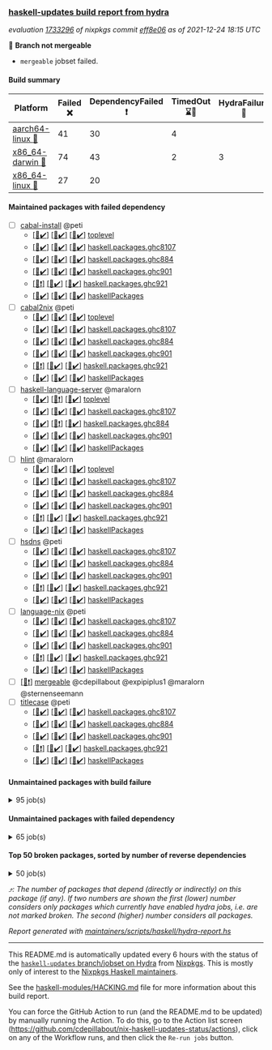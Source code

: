 ### [haskell-updates build report from hydra](https://hydra.nixos.org/jobset/nixpkgs/haskell-updates)
*evaluation [1733296](https://hydra.nixos.org/eval/1733296) of nixpkgs commit [eff8e06](https://github.com/NixOS/nixpkgs/commits/eff8e06da5f2c3b5b65588b131f3979b27053d4b) as of 2021-12-24 18:15 UTC*

:red_circle: **Branch not mergeable**
  * `mergeable` jobset failed.

#### Build summary

 | Platform | Failed :x: | DependencyFailed :heavy_exclamation_mark: | TimedOut :hourglass::no_entry_sign: | HydraFailure :construction: | Success :heavy_check_mark: | 
 | --- | --- | --- | --- | --- | --- | 
 | [aarch64-linux :iphone:](https://hydra.nixos.org/eval/1733296?filter=.aarch64-linux) | 41 | 30 | 4 |  | 7105 | 
 | [x86_64-darwin :apple:](https://hydra.nixos.org/eval/1733296?filter=.x86_64-darwin) | 74 | 43 | 2 | 3 | 6996 | 
 | [x86_64-linux :penguin:](https://hydra.nixos.org/eval/1733296?filter=.x86_64-linux) | 27 | 20 |  |  | 7166 | 
#### Maintained packages with failed dependency
- [ ] [cabal-install](https://hydra.nixos.org/eval/1733296?filter=cabal-install) @peti
  - [[:iphone::heavy_check_mark:]](https://hydra.nixos.org/build/161842705) [[:apple::heavy_check_mark:]](https://hydra.nixos.org/build/161829849) [[:penguin::heavy_check_mark:]](https://hydra.nixos.org/build/161842586) [toplevel](https://hydra.nixos.org/eval/1733296?filter=cabal-install)
  - [[:iphone::heavy_check_mark:]](https://hydra.nixos.org/build/161830776) [[:apple::heavy_check_mark:]](https://hydra.nixos.org/build/161829620) [[:penguin::heavy_check_mark:]](https://hydra.nixos.org/build/161833395) [haskell.packages.ghc8107](https://hydra.nixos.org/eval/1733296?filter=haskell.packages.ghc8107.cabal-install)
  - [[:iphone::heavy_check_mark:]](https://hydra.nixos.org/build/161835203) [[:apple::heavy_check_mark:]](https://hydra.nixos.org/build/161840881) [[:penguin::heavy_check_mark:]](https://hydra.nixos.org/build/161843010) [haskell.packages.ghc884](https://hydra.nixos.org/eval/1733296?filter=haskell.packages.ghc884.cabal-install)
  - [[:iphone::heavy_check_mark:]](https://hydra.nixos.org/build/161834916) [[:apple::heavy_check_mark:]](https://hydra.nixos.org/build/161843542) [[:penguin::heavy_check_mark:]](https://hydra.nixos.org/build/161828750) [haskell.packages.ghc901](https://hydra.nixos.org/eval/1733296?filter=haskell.packages.ghc901.cabal-install)
  - [[:iphone::heavy_exclamation_mark:]](https://hydra.nixos.org/build/161841251) [[:apple::heavy_check_mark:]](https://hydra.nixos.org/build/161832034) [[:penguin::heavy_check_mark:]](https://hydra.nixos.org/build/161836387) [haskell.packages.ghc921](https://hydra.nixos.org/eval/1733296?filter=haskell.packages.ghc921.cabal-install)
  - [[:iphone::heavy_check_mark:]](https://hydra.nixos.org/build/161828902) [[:apple::heavy_check_mark:]](https://hydra.nixos.org/build/161833388) [[:penguin::heavy_check_mark:]](https://hydra.nixos.org/build/161843015) [haskellPackages](https://hydra.nixos.org/eval/1733296?filter=haskellPackages.cabal-install)
- [ ] [cabal2nix](https://hydra.nixos.org/eval/1733296?filter=cabal2nix) @peti
  - [[:iphone::heavy_check_mark:]](https://hydra.nixos.org/build/161973765) [[:apple::heavy_check_mark:]](https://hydra.nixos.org/build/161973759) [[:penguin::heavy_check_mark:]](https://hydra.nixos.org/build/161973763) [toplevel](https://hydra.nixos.org/eval/1733296?filter=cabal2nix)
  - [[:iphone::heavy_check_mark:]](https://hydra.nixos.org/build/161834233) [[:apple::heavy_check_mark:]](https://hydra.nixos.org/build/161841277) [[:penguin::heavy_check_mark:]](https://hydra.nixos.org/build/161841513) [haskell.packages.ghc8107](https://hydra.nixos.org/eval/1733296?filter=haskell.packages.ghc8107.cabal2nix)
  - [[:iphone::heavy_check_mark:]](https://hydra.nixos.org/build/161831039) [[:apple::heavy_check_mark:]](https://hydra.nixos.org/build/161830104) [[:penguin::heavy_check_mark:]](https://hydra.nixos.org/build/161830502) [haskell.packages.ghc884](https://hydra.nixos.org/eval/1733296?filter=haskell.packages.ghc884.cabal2nix)
  - [[:iphone::heavy_check_mark:]](https://hydra.nixos.org/build/161834003) [[:apple::heavy_check_mark:]](https://hydra.nixos.org/build/161838494) [[:penguin::heavy_check_mark:]](https://hydra.nixos.org/build/161832561) [haskell.packages.ghc901](https://hydra.nixos.org/eval/1733296?filter=haskell.packages.ghc901.cabal2nix)
  - [[:iphone::heavy_exclamation_mark:]](https://hydra.nixos.org/build/161835139) [[:apple::heavy_check_mark:]](https://hydra.nixos.org/build/161836352) [[:penguin::heavy_check_mark:]](https://hydra.nixos.org/build/161834011) [haskell.packages.ghc921](https://hydra.nixos.org/eval/1733296?filter=haskell.packages.ghc921.cabal2nix)
  - [[:iphone::heavy_check_mark:]](https://hydra.nixos.org/build/161840957) [[:apple::heavy_check_mark:]](https://hydra.nixos.org/build/161842787) [[:penguin::heavy_check_mark:]](https://hydra.nixos.org/build/161837892) [haskellPackages](https://hydra.nixos.org/eval/1733296?filter=haskellPackages.cabal2nix)
- [ ] [haskell-language-server](https://hydra.nixos.org/eval/1733296?filter=haskell-language-server) @maralorn
  - [[:iphone::heavy_check_mark:]](https://hydra.nixos.org/build/161969950) [[:apple::heavy_exclamation_mark:]](https://hydra.nixos.org/build/161969940) [[:penguin::heavy_check_mark:]](https://hydra.nixos.org/build/161969953) [toplevel](https://hydra.nixos.org/eval/1733296?filter=haskell-language-server)
  - [[:iphone::heavy_check_mark:]](https://hydra.nixos.org/build/161967655) [[:apple::heavy_check_mark:]](https://hydra.nixos.org/build/161967561) [[:penguin::heavy_check_mark:]](https://hydra.nixos.org/build/161967645) [haskell.packages.ghc8107](https://hydra.nixos.org/eval/1733296?filter=haskell.packages.ghc8107.haskell-language-server)
  - [[:iphone::heavy_check_mark:]](https://hydra.nixos.org/build/161967627) [[:apple::heavy_exclamation_mark:]](https://hydra.nixos.org/build/161967656) [[:penguin::heavy_check_mark:]](https://hydra.nixos.org/build/161967585) [haskell.packages.ghc884](https://hydra.nixos.org/eval/1733296?filter=haskell.packages.ghc884.haskell-language-server)
  - [[:iphone::heavy_check_mark:]](https://hydra.nixos.org/build/161969952) [[:apple::heavy_check_mark:]](https://hydra.nixos.org/build/161969937) [[:penguin::heavy_check_mark:]](https://hydra.nixos.org/build/161969948) [haskell.packages.ghc901](https://hydra.nixos.org/eval/1733296?filter=haskell.packages.ghc901.haskell-language-server)
  - [[:iphone::heavy_check_mark:]](https://hydra.nixos.org/build/161967640) [[:apple::heavy_check_mark:]](https://hydra.nixos.org/build/161967550) [[:penguin::heavy_check_mark:]](https://hydra.nixos.org/build/161967587) [haskellPackages](https://hydra.nixos.org/eval/1733296?filter=haskellPackages.haskell-language-server)
- [ ] [hlint](https://hydra.nixos.org/eval/1733296?filter=hlint) @maralorn
  - [[:iphone::heavy_check_mark:]](https://hydra.nixos.org/build/161833031) [[:apple::heavy_check_mark:]](https://hydra.nixos.org/build/161831546) [[:penguin::heavy_check_mark:]](https://hydra.nixos.org/build/161843216) [toplevel](https://hydra.nixos.org/eval/1733296?filter=hlint)
  - [[:iphone::heavy_check_mark:]](https://hydra.nixos.org/build/161833133) [[:apple::heavy_check_mark:]](https://hydra.nixos.org/build/161831595) [[:penguin::heavy_check_mark:]](https://hydra.nixos.org/build/161828988) [haskell.packages.ghc8107](https://hydra.nixos.org/eval/1733296?filter=haskell.packages.ghc8107.hlint)
  - [[:iphone::heavy_check_mark:]](https://hydra.nixos.org/build/161830047) [[:apple::heavy_check_mark:]](https://hydra.nixos.org/build/161840323) [[:penguin::heavy_check_mark:]](https://hydra.nixos.org/build/161830464) [haskell.packages.ghc884](https://hydra.nixos.org/eval/1733296?filter=haskell.packages.ghc884.hlint)
  - [[:iphone::heavy_check_mark:]](https://hydra.nixos.org/build/161922950) [[:apple::heavy_check_mark:]](https://hydra.nixos.org/build/161922951) [[:penguin::heavy_check_mark:]](https://hydra.nixos.org/build/161922949) [haskell.packages.ghc901](https://hydra.nixos.org/eval/1733296?filter=haskell.packages.ghc901.hlint)
  - [[:iphone::heavy_exclamation_mark:]](https://hydra.nixos.org/build/161922952) [[:apple::heavy_check_mark:]](https://hydra.nixos.org/build/161922948) [[:penguin::heavy_check_mark:]](https://hydra.nixos.org/build/161922953) [haskell.packages.ghc921](https://hydra.nixos.org/eval/1733296?filter=haskell.packages.ghc921.hlint)
  - [[:iphone::heavy_check_mark:]](https://hydra.nixos.org/build/161841782) [[:apple::heavy_check_mark:]](https://hydra.nixos.org/build/161841876) [[:penguin::heavy_check_mark:]](https://hydra.nixos.org/build/161841684) [haskellPackages](https://hydra.nixos.org/eval/1733296?filter=haskellPackages.hlint)
- [ ] [hsdns](https://hydra.nixos.org/eval/1733296?filter=hsdns) @peti
  - [[:iphone::heavy_check_mark:]](https://hydra.nixos.org/build/160445928) [[:apple::heavy_check_mark:]](https://hydra.nixos.org/build/160447151) [[:penguin::heavy_check_mark:]](https://hydra.nixos.org/build/160452154) [haskell.packages.ghc8107](https://hydra.nixos.org/eval/1733296?filter=haskell.packages.ghc8107.hsdns)
  - [[:iphone::heavy_check_mark:]](https://hydra.nixos.org/build/160444002) [[:apple::heavy_check_mark:]](https://hydra.nixos.org/build/160445446) [[:penguin::heavy_check_mark:]](https://hydra.nixos.org/build/160448296) [haskell.packages.ghc884](https://hydra.nixos.org/eval/1733296?filter=haskell.packages.ghc884.hsdns)
  - [[:iphone::heavy_check_mark:]](https://hydra.nixos.org/build/160457080) [[:apple::heavy_check_mark:]](https://hydra.nixos.org/build/160453520) [[:penguin::heavy_check_mark:]](https://hydra.nixos.org/build/160440975) [haskell.packages.ghc901](https://hydra.nixos.org/eval/1733296?filter=haskell.packages.ghc901.hsdns)
  - [[:iphone::heavy_exclamation_mark:]](https://hydra.nixos.org/build/161840692) [[:apple::heavy_check_mark:]](https://hydra.nixos.org/build/161841221) [[:penguin::heavy_check_mark:]](https://hydra.nixos.org/build/161837936) [haskell.packages.ghc921](https://hydra.nixos.org/eval/1733296?filter=haskell.packages.ghc921.hsdns)
  - [[:iphone::heavy_check_mark:]](https://hydra.nixos.org/build/160453268) [[:apple::heavy_check_mark:]](https://hydra.nixos.org/build/160452760) [[:penguin::heavy_check_mark:]](https://hydra.nixos.org/build/160436298) [haskellPackages](https://hydra.nixos.org/eval/1733296?filter=haskellPackages.hsdns)
- [ ] [language-nix](https://hydra.nixos.org/eval/1733296?filter=language-nix) @peti
  - [[:iphone::heavy_check_mark:]](https://hydra.nixos.org/build/161829426) [[:apple::heavy_check_mark:]](https://hydra.nixos.org/build/161840333) [[:penguin::heavy_check_mark:]](https://hydra.nixos.org/build/161838000) [haskell.packages.ghc8107](https://hydra.nixos.org/eval/1733296?filter=haskell.packages.ghc8107.language-nix)
  - [[:iphone::heavy_check_mark:]](https://hydra.nixos.org/build/161831948) [[:apple::heavy_check_mark:]](https://hydra.nixos.org/build/161837396) [[:penguin::heavy_check_mark:]](https://hydra.nixos.org/build/161829364) [haskell.packages.ghc884](https://hydra.nixos.org/eval/1733296?filter=haskell.packages.ghc884.language-nix)
  - [[:iphone::heavy_check_mark:]](https://hydra.nixos.org/build/161837401) [[:apple::heavy_check_mark:]](https://hydra.nixos.org/build/161843214) [[:penguin::heavy_check_mark:]](https://hydra.nixos.org/build/161832762) [haskell.packages.ghc901](https://hydra.nixos.org/eval/1733296?filter=haskell.packages.ghc901.language-nix)
  - [[:iphone::heavy_exclamation_mark:]](https://hydra.nixos.org/build/161833875) [[:apple::heavy_check_mark:]](https://hydra.nixos.org/build/161840413) [[:penguin::heavy_check_mark:]](https://hydra.nixos.org/build/161829951) [haskell.packages.ghc921](https://hydra.nixos.org/eval/1733296?filter=haskell.packages.ghc921.language-nix)
  - [[:iphone::heavy_check_mark:]](https://hydra.nixos.org/build/161830253) [[:apple::heavy_check_mark:]](https://hydra.nixos.org/build/161836189) [[:penguin::heavy_check_mark:]](https://hydra.nixos.org/build/161839983) [haskellPackages](https://hydra.nixos.org/eval/1733296?filter=haskellPackages.language-nix)
- [ ] [[:penguin::heavy_exclamation_mark:]](https://hydra.nixos.org/build/161973749) [mergeable](https://hydra.nixos.org/eval/1733296?filter=mergeable) @cdepillabout @expipiplus1 @maralorn @sternenseemann
- [ ] [titlecase](https://hydra.nixos.org/eval/1733296?filter=titlecase) @peti
  - [[:iphone::heavy_check_mark:]](https://hydra.nixos.org/build/161835410) [[:apple::heavy_check_mark:]](https://hydra.nixos.org/build/161835293) [[:penguin::heavy_check_mark:]](https://hydra.nixos.org/build/161830165) [haskell.packages.ghc8107](https://hydra.nixos.org/eval/1733296?filter=haskell.packages.ghc8107.titlecase)
  - [[:iphone::heavy_check_mark:]](https://hydra.nixos.org/build/161841303) [[:apple::heavy_check_mark:]](https://hydra.nixos.org/build/161843219) [[:penguin::heavy_check_mark:]](https://hydra.nixos.org/build/161828706) [haskell.packages.ghc884](https://hydra.nixos.org/eval/1733296?filter=haskell.packages.ghc884.titlecase)
  - [[:iphone::heavy_check_mark:]](https://hydra.nixos.org/build/161835719) [[:apple::heavy_check_mark:]](https://hydra.nixos.org/build/161843037) [[:penguin::heavy_check_mark:]](https://hydra.nixos.org/build/161836554) [haskell.packages.ghc901](https://hydra.nixos.org/eval/1733296?filter=haskell.packages.ghc901.titlecase)
  - [[:iphone::heavy_exclamation_mark:]](https://hydra.nixos.org/build/161840054) [[:apple::heavy_check_mark:]](https://hydra.nixos.org/build/161839280) [[:penguin::heavy_check_mark:]](https://hydra.nixos.org/build/161837087) [haskell.packages.ghc921](https://hydra.nixos.org/eval/1733296?filter=haskell.packages.ghc921.titlecase)
  - [[:iphone::heavy_check_mark:]](https://hydra.nixos.org/build/161836899) [[:apple::heavy_check_mark:]](https://hydra.nixos.org/build/161840133) [[:penguin::heavy_check_mark:]](https://hydra.nixos.org/build/161838398) [haskellPackages](https://hydra.nixos.org/eval/1733296?filter=haskellPackages.titlecase)
#### Unmaintained packages with build failure
<details><summary>95 job(s) </summary>

- [ ] [[:iphone::heavy_check_mark:]](https://hydra.nixos.org/build/161838607) [[:apple::x:]](https://hydra.nixos.org/build/161839006) [[:penguin::x:]](https://hydra.nixos.org/build/161828813) [haskellPackages.sdp](https://hydra.nixos.org/eval/1733296?filter=haskellPackages.sdp)  :arrow_heading_up: 9 | 9
- [ ] [[:iphone::heavy_check_mark:]](https://hydra.nixos.org/build/161842535) [[:apple::x:]](https://hydra.nixos.org/build/161830722) [[:penguin::heavy_check_mark:]](https://hydra.nixos.org/build/161842878) [haskellPackages.junit-xml](https://hydra.nixos.org/eval/1733296?filter=haskellPackages.junit-xml)  :arrow_heading_up: 7 | 9
- [ ] [[:iphone::heavy_check_mark:]](https://hydra.nixos.org/build/161831043) [[:apple::x:]](https://hydra.nixos.org/build/161840078) [[:penguin::heavy_check_mark:]](https://hydra.nixos.org/build/161839192) [haskellPackages.thyme](https://hydra.nixos.org/eval/1733296?filter=haskellPackages.thyme)  :arrow_heading_up: 6 | 15
- [ ] [[:iphone::x:]](https://hydra.nixos.org/build/161837011) [[:apple::x:]](https://hydra.nixos.org/build/161832685) [[:penguin::x:]](https://hydra.nixos.org/build/161829836) [haskellPackages.xmlbf](https://hydra.nixos.org/eval/1733296?filter=haskellPackages.xmlbf)  :arrow_heading_up: 5 | 5
- [ ] [[:iphone::x:]](https://hydra.nixos.org/build/161842075) [[:apple::x:]](https://hydra.nixos.org/build/161843606) [[:penguin::x:]](https://hydra.nixos.org/build/161838748) [haskellPackages.morpheus-graphql-core](https://hydra.nixos.org/eval/1733296?filter=haskellPackages.morpheus-graphql-core)  :arrow_heading_up: 4 | 9
- [ ] [[:iphone::heavy_check_mark:]](https://hydra.nixos.org/build/161841682) [[:apple::x:]](https://hydra.nixos.org/build/161828680) [[:penguin::heavy_check_mark:]](https://hydra.nixos.org/build/161841152) [haskellPackages.exinst](https://hydra.nixos.org/eval/1733296?filter=haskellPackages.exinst)  :arrow_heading_up: 4 | 6
- [ ] [[:iphone::x:]](https://hydra.nixos.org/build/161841554) [[:apple::heavy_check_mark:]](https://hydra.nixos.org/build/161835694) [[:penguin::heavy_check_mark:]](https://hydra.nixos.org/build/161833880) [haskellPackages.ptr-poker](https://hydra.nixos.org/eval/1733296?filter=haskellPackages.ptr-poker)  :arrow_heading_up: 3 | 4
- [ ] [[:iphone::x:]](https://hydra.nixos.org/build/160448126) [[:apple::heavy_check_mark:]](https://hydra.nixos.org/build/160451711) [[:penguin::heavy_check_mark:]](https://hydra.nixos.org/build/160444202) [haskellPackages.long-double](https://hydra.nixos.org/eval/1733296?filter=haskellPackages.long-double)  :arrow_heading_up: 2 | 2
- [ ] [[:iphone::x:]](https://hydra.nixos.org/build/161837278) [[:apple::heavy_check_mark:]](https://hydra.nixos.org/build/161842923) [[:penguin::heavy_check_mark:]](https://hydra.nixos.org/build/161840660) [haskellPackages.OrderedBits](https://hydra.nixos.org/eval/1733296?filter=haskellPackages.OrderedBits)  :arrow_heading_up: 1 | 36
- [ ] [[:iphone::x:]](https://hydra.nixos.org/build/161839020) [[:apple::heavy_check_mark:]](https://hydra.nixos.org/build/161830657) [[:penguin::heavy_check_mark:]](https://hydra.nixos.org/build/161839091) [haskellPackages.quic](https://hydra.nixos.org/eval/1733296?filter=haskellPackages.quic)  :arrow_heading_up: 1 | 2
- [ ] [[:iphone::x:]](https://hydra.nixos.org/build/160442462) [[:apple::x:]](https://hydra.nixos.org/build/160443828) [[:penguin::heavy_check_mark:]](https://hydra.nixos.org/build/160443528) [haskellPackages.easytensor](https://hydra.nixos.org/eval/1733296?filter=haskellPackages.easytensor)  :arrow_heading_up: 1 | 1
- [ ] [[:iphone::heavy_check_mark:]](https://hydra.nixos.org/build/161829736) [[:apple::x:]](https://hydra.nixos.org/build/161833660) [[:penguin::heavy_check_mark:]](https://hydra.nixos.org/build/161838020) [haskellPackages.gi-gdkx11](https://hydra.nixos.org/eval/1733296?filter=haskellPackages.gi-gdkx11)  :arrow_heading_up: 1 | 1
- [ ] [[:iphone::heavy_check_mark:]](https://hydra.nixos.org/build/160448163) [[:apple::x:]](https://hydra.nixos.org/build/160437057) [[:penguin::heavy_check_mark:]](https://hydra.nixos.org/build/160452899) [haskellPackages.keep-alive](https://hydra.nixos.org/eval/1733296?filter=haskellPackages.keep-alive)  :arrow_heading_up: 1 | 1
- [ ] [[:iphone::heavy_check_mark:]](https://hydra.nixos.org/build/161829201) [[:apple::x:]](https://hydra.nixos.org/build/161832316) [[:penguin::heavy_check_mark:]](https://hydra.nixos.org/build/161837950) [haskellPackages.loc](https://hydra.nixos.org/eval/1733296?filter=haskellPackages.loc)  :arrow_heading_up: 1 | 1
- [ ] [[:iphone::x:]](https://hydra.nixos.org/build/161840087) [[:apple::x:]](https://hydra.nixos.org/build/161839894) [[:penguin::x:]](https://hydra.nixos.org/build/161839046) [haskellPackages.memory-cd](https://hydra.nixos.org/eval/1733296?filter=haskellPackages.memory-cd)  :arrow_heading_up: 1 | 1
- [ ] [[:iphone::x:]](https://hydra.nixos.org/build/161838023) [[:apple::heavy_check_mark:]](https://hydra.nixos.org/build/161839197) [[:penguin::heavy_check_mark:]](https://hydra.nixos.org/build/161835611) [haskellPackages.nlopt-haskell](https://hydra.nixos.org/eval/1733296?filter=haskellPackages.nlopt-haskell)  :arrow_heading_up: 1 | 1
- [ ] [[:iphone::heavy_check_mark:]](https://hydra.nixos.org/build/161828612) [[:apple::x:]](https://hydra.nixos.org/build/161836179) [[:penguin::heavy_check_mark:]](https://hydra.nixos.org/build/161835208) [haskellPackages.opencv](https://hydra.nixos.org/eval/1733296?filter=haskellPackages.opencv)  :arrow_heading_up: 1 | 1
- [ ] [[:iphone::heavy_check_mark:]](https://hydra.nixos.org/build/161841464) [[:apple::x:]](https://hydra.nixos.org/build/161829608) [[:penguin::heavy_check_mark:]](https://hydra.nixos.org/build/161837998) [haskellPackages.sequence-formats](https://hydra.nixos.org/eval/1733296?filter=haskellPackages.sequence-formats)  :arrow_heading_up: 1 | 1
- [ ] [[:iphone::x:]](https://hydra.nixos.org/build/161843467) [[:apple::heavy_check_mark:]](https://hydra.nixos.org/build/161842070) [[:penguin::heavy_check_mark:]](https://hydra.nixos.org/build/161834269) [haskellPackages.stm-queue](https://hydra.nixos.org/eval/1733296?filter=haskellPackages.stm-queue)  :arrow_heading_up: 1 | 1
- [ ] [[:iphone::x:]](https://hydra.nixos.org/build/160448013) [[:apple::heavy_check_mark:]](https://hydra.nixos.org/build/160438602) [[:penguin::heavy_check_mark:]](https://hydra.nixos.org/build/160449591) [haskellPackages.unicode-properties](https://hydra.nixos.org/eval/1733296?filter=haskellPackages.unicode-properties)  :arrow_heading_up: 1 | 1
- [ ] [[:iphone::x:]](https://hydra.nixos.org/build/161830600) [[:apple::heavy_check_mark:]](https://hydra.nixos.org/build/161838844) [[:penguin::heavy_check_mark:]](https://hydra.nixos.org/build/161840468) [haskellPackages.accelerate-llvm](https://hydra.nixos.org/eval/1733296?filter=haskellPackages.accelerate-llvm)  :arrow_heading_up: 0 | 8
- [ ] [[:iphone::x:]](https://hydra.nixos.org/build/160437233) [[:apple::heavy_check_mark:]](https://hydra.nixos.org/build/160455941) [[:penguin::heavy_check_mark:]](https://hydra.nixos.org/build/160449533) [haskellPackages.freetype2](https://hydra.nixos.org/eval/1733296?filter=haskellPackages.freetype2)  :arrow_heading_up: 0 | 7
- [ ] [[:iphone::heavy_check_mark:]](https://hydra.nixos.org/build/161840621) [[:apple::x:]](https://hydra.nixos.org/build/161838168) [[:penguin::heavy_check_mark:]](https://hydra.nixos.org/build/161833336) [haskellPackages.pipes-zlib](https://hydra.nixos.org/eval/1733296?filter=haskellPackages.pipes-zlib)  :arrow_heading_up: 0 | 6
- [ ] [[:iphone::heavy_check_mark:]](https://hydra.nixos.org/build/160450166) [[:apple::x:]](https://hydra.nixos.org/build/160442283) [[:penguin::heavy_check_mark:]](https://hydra.nixos.org/build/160453763) [haskellPackages.hmidi](https://hydra.nixos.org/eval/1733296?filter=haskellPackages.hmidi)  :arrow_heading_up: 0 | 4
- [ ] [[:iphone::heavy_check_mark:]](https://hydra.nixos.org/build/161834715) [[:apple::x:]](https://hydra.nixos.org/build/161835980) [[:penguin::heavy_check_mark:]](https://hydra.nixos.org/build/161840398) [haskellPackages.zip](https://hydra.nixos.org/eval/1733296?filter=haskellPackages.zip)  :arrow_heading_up: 0 | 4
- [ ] [[:iphone::heavy_check_mark:]](https://hydra.nixos.org/build/161833808) [[:apple::heavy_check_mark:]](https://hydra.nixos.org/build/161832332) [[:penguin::x:]](https://hydra.nixos.org/build/161837670) [haskellPackages.cryptostore](https://hydra.nixos.org/eval/1733296?filter=haskellPackages.cryptostore)  :arrow_heading_up: 0 | 3
- [ ] [[:iphone::heavy_check_mark:]](https://hydra.nixos.org/build/161841083) [[:apple::x:]](https://hydra.nixos.org/build/161833547) [[:penguin::heavy_check_mark:]](https://hydra.nixos.org/build/161843604) [haskellPackages.posix-socket](https://hydra.nixos.org/eval/1733296?filter=haskellPackages.posix-socket)  :arrow_heading_up: 0 | 2
- [ ] [[:iphone::heavy_check_mark:]](https://hydra.nixos.org/build/160972686) [[:apple::x:]](https://hydra.nixos.org/build/160971892) [[:penguin::heavy_check_mark:]](https://hydra.nixos.org/build/160971911) [haskellPackages.hamid](https://hydra.nixos.org/eval/1733296?filter=haskellPackages.hamid)  :arrow_heading_up: 0 | 1
- [ ] [[:iphone::heavy_check_mark:]](https://hydra.nixos.org/build/161842964) [[:apple::x:]](https://hydra.nixos.org/build/161843708) [[:penguin::heavy_check_mark:]](https://hydra.nixos.org/build/161837268) [haskellPackages.hmatrix-morpheus](https://hydra.nixos.org/eval/1733296?filter=haskellPackages.hmatrix-morpheus)  :arrow_heading_up: 0 | 1
- [ ] [[:iphone::heavy_check_mark:]](https://hydra.nixos.org/build/160442877) [[:apple::x:]](https://hydra.nixos.org/build/160452654) [[:penguin::heavy_check_mark:]](https://hydra.nixos.org/build/160445961) [haskellPackages.huckleberry](https://hydra.nixos.org/eval/1733296?filter=haskellPackages.huckleberry)  :arrow_heading_up: 0 | 1
- [ ] [[:iphone::x:]](https://hydra.nixos.org/build/160456686) [[:apple::heavy_check_mark:]](https://hydra.nixos.org/build/160440055) [[:penguin::heavy_check_mark:]](https://hydra.nixos.org/build/160447009) [haskellPackages.picosat](https://hydra.nixos.org/eval/1733296?filter=haskellPackages.picosat)  :arrow_heading_up: 0 | 1
- [ ] [[:iphone::heavy_check_mark:]](https://hydra.nixos.org/build/160435978) [[:apple::x:]](https://hydra.nixos.org/build/160456659) [[:penguin::heavy_check_mark:]](https://hydra.nixos.org/build/160455939) [haskellPackages.select](https://hydra.nixos.org/eval/1733296?filter=haskellPackages.select)  :arrow_heading_up: 0 | 1
- [ ] [[:iphone::heavy_check_mark:]](https://hydra.nixos.org/build/161832613) [[:apple::x:]](https://hydra.nixos.org/build/161828895) [[:penguin::heavy_check_mark:]](https://hydra.nixos.org/build/161830645) [haskellPackages.sysinfo](https://hydra.nixos.org/eval/1733296?filter=haskellPackages.sysinfo)  :arrow_heading_up: 0 | 1
- [ ] [[:iphone::heavy_check_mark:]](https://hydra.nixos.org/build/161842919) [[:apple::x:]](https://hydra.nixos.org/build/161835427) [[:penguin::heavy_check_mark:]](https://hydra.nixos.org/build/161830172) [haskellPackages.FractalArt](https://hydra.nixos.org/eval/1733296?filter=haskellPackages.FractalArt) 
- [ ] [[:iphone::x:]](https://hydra.nixos.org/build/160456993) [[:apple::heavy_check_mark:]](https://hydra.nixos.org/build/160445303) [[:penguin::heavy_check_mark:]](https://hydra.nixos.org/build/160444768) [haskellPackages.HsASA](https://hydra.nixos.org/eval/1733296?filter=haskellPackages.HsASA) 
- [ ] [[:iphone::x:]](https://hydra.nixos.org/build/161841271) [[:apple::x:]](https://hydra.nixos.org/build/161829014) [[:penguin::x:]](https://hydra.nixos.org/build/161835571) [haskellPackages.aeson-deriving](https://hydra.nixos.org/eval/1733296?filter=haskellPackages.aeson-deriving) 
- [ ] [[:iphone::x:]](https://hydra.nixos.org/build/161842955) [[:apple::x:]](https://hydra.nixos.org/build/161842403) [[:penguin::x:]](https://hydra.nixos.org/build/161834405) [haskellPackages.aeson-quick](https://hydra.nixos.org/eval/1733296?filter=haskellPackages.aeson-quick) 
- [ ] [[:iphone::heavy_check_mark:]](https://hydra.nixos.org/build/161832622) [[:apple::x:]](https://hydra.nixos.org/build/161840236) [[:penguin::heavy_check_mark:]](https://hydra.nixos.org/build/161830126) [haskellPackages.chiphunk](https://hydra.nixos.org/eval/1733296?filter=haskellPackages.chiphunk) 
- [ ] [[:iphone::heavy_check_mark:]](https://hydra.nixos.org/build/160447613) [[:apple::x:]](https://hydra.nixos.org/build/160436808) [[:penguin::heavy_check_mark:]](https://hydra.nixos.org/build/160452859) [haskellPackages.discount](https://hydra.nixos.org/eval/1733296?filter=haskellPackages.discount) 
- [ ] [[:iphone::heavy_check_mark:]](https://hydra.nixos.org/build/161842761) [[:apple::x:]](https://hydra.nixos.org/build/161834427) [[:penguin::heavy_check_mark:]](https://hydra.nixos.org/build/161834776) [haskellPackages.diskhash](https://hydra.nixos.org/eval/1733296?filter=haskellPackages.diskhash) 
- [ ] [[:iphone::x:]](https://hydra.nixos.org/build/161832282) [[:apple::x:]](https://hydra.nixos.org/build/161830639) [[:penguin::x:]](https://hydra.nixos.org/build/161829766) [haskellPackages.dropbox](https://hydra.nixos.org/eval/1733296?filter=haskellPackages.dropbox) 
- [ ] [[:iphone::heavy_check_mark:]](https://hydra.nixos.org/build/161835835) [[:apple::x:]](https://hydra.nixos.org/build/161842945) [[:penguin::heavy_check_mark:]](https://hydra.nixos.org/build/161840870) [haskellPackages.epub-tools](https://hydra.nixos.org/eval/1733296?filter=haskellPackages.epub-tools) 
- [ ] [[:iphone::heavy_check_mark:]](https://hydra.nixos.org/build/160438289) [[:apple::x:]](https://hydra.nixos.org/build/160448937) [[:penguin::heavy_check_mark:]](https://hydra.nixos.org/build/160438105) [haskellPackages.float128](https://hydra.nixos.org/eval/1733296?filter=haskellPackages.float128) 
- [ ] [[:iphone::x:]](https://hydra.nixos.org/build/161829588) [[:apple::x:]](https://hydra.nixos.org/build/161829957) [[:penguin::x:]](https://hydra.nixos.org/build/161830159) [haskellPackages.futhark-manifest](https://hydra.nixos.org/eval/1733296?filter=haskellPackages.futhark-manifest) 
- [ ] [[:iphone::heavy_check_mark:]](https://hydra.nixos.org/build/161970000) [[:apple::x:]](https://hydra.nixos.org/build/161970056) [[:penguin::heavy_check_mark:]](https://hydra.nixos.org/build/161970108) [haskellPackages.gerrit](https://hydra.nixos.org/eval/1733296?filter=haskellPackages.gerrit) 
- [ ] [[:iphone::x:]](https://hydra.nixos.org/build/161842651) [[:apple::x:]](https://hydra.nixos.org/build/161833899) [[:penguin::x:]](https://hydra.nixos.org/build/161832831) [haskellPackages.gingersnap](https://hydra.nixos.org/eval/1733296?filter=haskellPackages.gingersnap) 
- [ ] [[:iphone::x:]](https://hydra.nixos.org/build/160440618) [[:penguin::heavy_check_mark:]](https://hydra.nixos.org/build/160445846) [haskellPackages.gnome-keyring](https://hydra.nixos.org/eval/1733296?filter=haskellPackages.gnome-keyring) 
- [ ] [[:iphone::heavy_check_mark:]](https://hydra.nixos.org/build/161839762) [[:apple::x:]](https://hydra.nixos.org/build/161833160) [[:penguin::heavy_check_mark:]](https://hydra.nixos.org/build/161838686) [haskellPackages.gtk-traymanager](https://hydra.nixos.org/eval/1733296?filter=haskellPackages.gtk-traymanager) 
- [ ] [[:iphone::x:]](https://hydra.nixos.org/build/161830764) [[:apple::x:]](https://hydra.nixos.org/build/161834643) [[:penguin::x:]](https://hydra.nixos.org/build/161828728) [haskellPackages.haskell-postgis](https://hydra.nixos.org/eval/1733296?filter=haskellPackages.haskell-postgis) 
- [ ] [[:iphone::heavy_check_mark:]](https://hydra.nixos.org/build/160439838) [[:apple::x:]](https://hydra.nixos.org/build/160441480) [[:penguin::heavy_check_mark:]](https://hydra.nixos.org/build/160444226) [haskellPackages.hid](https://hydra.nixos.org/eval/1733296?filter=haskellPackages.hid) 
- [ ] [[:iphone::heavy_check_mark:]](https://hydra.nixos.org/build/161834468) [[:apple::x:]](https://hydra.nixos.org/build/161838754) [[:penguin::heavy_check_mark:]](https://hydra.nixos.org/build/161840374) [haskellPackages.highlight](https://hydra.nixos.org/eval/1733296?filter=haskellPackages.highlight) 
- [ ] [[:iphone::heavy_check_mark:]](https://hydra.nixos.org/build/161836771) [[:apple::x:]](https://hydra.nixos.org/build/161843437) [[:penguin::heavy_check_mark:]](https://hydra.nixos.org/build/161843427) [haskellPackages.hinotify-conduit](https://hydra.nixos.org/eval/1733296?filter=haskellPackages.hinotify-conduit) 
- [ ] [[:iphone::heavy_check_mark:]](https://hydra.nixos.org/build/161967544) [[:apple::heavy_check_mark:]](https://hydra.nixos.org/build/161967630) [[:penguin::x:]](https://hydra.nixos.org/build/161967543) [haskellPackages.hls-rename-plugin](https://hydra.nixos.org/eval/1733296?filter=haskellPackages.hls-rename-plugin) 
- [ ] [[:iphone::heavy_check_mark:]](https://hydra.nixos.org/build/161829025) [[:apple::heavy_check_mark:]](https://hydra.nixos.org/build/161841302) [[:penguin::x:]](https://hydra.nixos.org/build/161831753) [haskellPackages.hmatrix-backprop](https://hydra.nixos.org/eval/1733296?filter=haskellPackages.hmatrix-backprop) 
- [ ] [[:iphone::x:]](https://hydra.nixos.org/build/161843629) [[:apple::x:]](https://hydra.nixos.org/build/161830468) [[:penguin::x:]](https://hydra.nixos.org/build/161842287) [haskellPackages.hpack-dhall](https://hydra.nixos.org/eval/1733296?filter=haskellPackages.hpack-dhall) 
- [ ] [[:iphone::x:]](https://hydra.nixos.org/build/161837249) [[:apple::heavy_check_mark:]](https://hydra.nixos.org/build/161833813) [[:penguin::heavy_check_mark:]](https://hydra.nixos.org/build/161842647) [haskellPackages.hq](https://hydra.nixos.org/eval/1733296?filter=haskellPackages.hq) 
- [ ] [[:iphone::heavy_check_mark:]](https://hydra.nixos.org/build/161836332) [[:apple::x:]](https://hydra.nixos.org/build/161842229) [[:penguin::heavy_check_mark:]](https://hydra.nixos.org/build/161831601) [haskellPackages.hs](https://hydra.nixos.org/eval/1733296?filter=haskellPackages.hs) 
- [ ] [[:iphone::x:]](https://hydra.nixos.org/build/161836531) [[:apple::x:]](https://hydra.nixos.org/build/161831148) [[:penguin::x:]](https://hydra.nixos.org/build/161837970) [haskellPackages.hschema-aeson](https://hydra.nixos.org/eval/1733296?filter=haskellPackages.hschema-aeson) 
- [ ] [[:iphone::heavy_check_mark:]](https://hydra.nixos.org/build/160450547) [[:apple::x:]](https://hydra.nixos.org/build/160444061) [[:penguin::heavy_check_mark:]](https://hydra.nixos.org/build/160447603) [haskellPackages.hsshellscript](https://hydra.nixos.org/eval/1733296?filter=haskellPackages.hsshellscript) 
- [ ] [[:iphone::heavy_check_mark:]](https://hydra.nixos.org/build/160451772) [[:apple::x:]](https://hydra.nixos.org/build/160442259) [[:penguin::heavy_check_mark:]](https://hydra.nixos.org/build/160443901) [haskellPackages.hssourceinfo](https://hydra.nixos.org/eval/1733296?filter=haskellPackages.hssourceinfo) 
- [ ] [[:iphone::x:]](https://hydra.nixos.org/build/161835009) [[:apple::heavy_check_mark:]](https://hydra.nixos.org/build/161828631) [[:penguin::x:]](https://hydra.nixos.org/build/161840727) [haskellPackages.http-api-data-qq](https://hydra.nixos.org/eval/1733296?filter=haskellPackages.http-api-data-qq) 
- [ ] [[:iphone::heavy_check_mark:]](https://hydra.nixos.org/build/161838920) [[:apple::x:]](https://hydra.nixos.org/build/161830899) [[:penguin::heavy_check_mark:]](https://hydra.nixos.org/build/161840828) [haskellPackages.ipcvar](https://hydra.nixos.org/eval/1733296?filter=haskellPackages.ipcvar) 
- [ ] [[:iphone::x:]](https://hydra.nixos.org/build/161836177) [[:apple::x:]](https://hydra.nixos.org/build/161840894) [[:penguin::x:]](https://hydra.nixos.org/build/161841243) [haskellPackages.json-to-haskell](https://hydra.nixos.org/eval/1733296?filter=haskellPackages.json-to-haskell) 
- [ ] [[:iphone::heavy_check_mark:]](https://hydra.nixos.org/build/161998240) [[:apple::x:]](https://hydra.nixos.org/build/161998239) [[:penguin::heavy_check_mark:]](https://hydra.nixos.org/build/161998243) [haskellPackages.leveldb-haskell-fork](https://hydra.nixos.org/eval/1733296?filter=haskellPackages.leveldb-haskell-fork) 
- [ ] [[:iphone::heavy_check_mark:]](https://hydra.nixos.org/build/160454018) [[:apple::x:]](https://hydra.nixos.org/build/160437642) [[:penguin::heavy_check_mark:]](https://hydra.nixos.org/build/160440164) [haskellPackages.linux-framebuffer](https://hydra.nixos.org/eval/1733296?filter=haskellPackages.linux-framebuffer) 
- [ ] [[:iphone::heavy_check_mark:]](https://hydra.nixos.org/build/161842124) [[:apple::x:]](https://hydra.nixos.org/build/161840583) [[:penguin::heavy_check_mark:]](https://hydra.nixos.org/build/161829971) [haskellPackages.mediawiki2latex](https://hydra.nixos.org/eval/1733296?filter=haskellPackages.mediawiki2latex) 
- [ ] [[:iphone::heavy_check_mark:]](https://hydra.nixos.org/build/161833711) [[:apple::x:]](https://hydra.nixos.org/build/161838471) [[:penguin::heavy_check_mark:]](https://hydra.nixos.org/build/161840289) [haskellPackages.mercury-api](https://hydra.nixos.org/eval/1733296?filter=haskellPackages.mercury-api) 
- [ ] [[:iphone::x:]](https://hydra.nixos.org/build/161833167) [[:apple::x:]](https://hydra.nixos.org/build/161835883) [[:penguin::x:]](https://hydra.nixos.org/build/161830795) [haskellPackages.minio-hs](https://hydra.nixos.org/eval/1733296?filter=haskellPackages.minio-hs) 
- [ ] [[:iphone::x:]](https://hydra.nixos.org/build/161842790) [[:apple::x:]](https://hydra.nixos.org/build/161829512) [[:penguin::x:]](https://hydra.nixos.org/build/161841316) [haskellPackages.monad-throw-exit](https://hydra.nixos.org/eval/1733296?filter=haskellPackages.monad-throw-exit) 
- [ ] [[:iphone::heavy_check_mark:]](https://hydra.nixos.org/build/161833513) [[:apple::x:]](https://hydra.nixos.org/build/161835931) [[:penguin::heavy_check_mark:]](https://hydra.nixos.org/build/161835879) [haskellPackages.nano-cryptr](https://hydra.nixos.org/eval/1733296?filter=haskellPackages.nano-cryptr) 
- [ ] [[:iphone::x:]](https://hydra.nixos.org/build/161831357) [[:apple::x:]](https://hydra.nixos.org/build/161835240) [[:penguin::x:]](https://hydra.nixos.org/build/161837819) [haskellPackages.opentracing-jaeger](https://hydra.nixos.org/eval/1733296?filter=haskellPackages.opentracing-jaeger) 
- [ ] [[:iphone::x:]](https://hydra.nixos.org/build/161833516) [[:apple::x:]](https://hydra.nixos.org/build/161840167) [[:penguin::x:]](https://hydra.nixos.org/build/161833832) [haskellPackages.opentracing-zipkin-v1](https://hydra.nixos.org/eval/1733296?filter=haskellPackages.opentracing-zipkin-v1) 
- [ ] [[:iphone::x:]](https://hydra.nixos.org/build/161830383) [[:apple::x:]](https://hydra.nixos.org/build/161834772) [[:penguin::x:]](https://hydra.nixos.org/build/161829012) [haskellPackages.owoify-hs](https://hydra.nixos.org/eval/1733296?filter=haskellPackages.owoify-hs) 
- [ ] [[:iphone::x:]](https://hydra.nixos.org/build/161838343) [[:apple::x:]](https://hydra.nixos.org/build/161833924) [[:penguin::x:]](https://hydra.nixos.org/build/161837388) [haskellPackages.pandora-io](https://hydra.nixos.org/eval/1733296?filter=haskellPackages.pandora-io) 
- [ ] [[:iphone::x:]](https://hydra.nixos.org/build/161832630) [[:apple::x:]](https://hydra.nixos.org/build/161842053) [[:penguin::x:]](https://hydra.nixos.org/build/161843626) [haskellPackages.parse](https://hydra.nixos.org/eval/1733296?filter=haskellPackages.parse) 
- [ ] [[:iphone::heavy_check_mark:]](https://hydra.nixos.org/build/161842268) [[:apple::x:]](https://hydra.nixos.org/build/161835105) [[:penguin::heavy_check_mark:]](https://hydra.nixos.org/build/161840059) [haskellPackages.persistent-pagination](https://hydra.nixos.org/eval/1733296?filter=haskellPackages.persistent-pagination) 
- [ ] [[:iphone::heavy_check_mark:]](https://hydra.nixos.org/build/161841662) [[:apple::x:]](https://hydra.nixos.org/build/161837922) [[:penguin::heavy_check_mark:]](https://hydra.nixos.org/build/161829422) [haskellPackages.ping-wrapper](https://hydra.nixos.org/eval/1733296?filter=haskellPackages.ping-wrapper) 
- [ ] [[:iphone::x:]](https://hydra.nixos.org/build/161835587) [[:apple::heavy_check_mark:]](https://hydra.nixos.org/build/161835002) [[:penguin::heavy_check_mark:]](https://hydra.nixos.org/build/161829046) [haskellPackages.poker](https://hydra.nixos.org/eval/1733296?filter=haskellPackages.poker) 
- [ ] [[:iphone::heavy_check_mark:]](https://hydra.nixos.org/build/161838893) [[:apple::x:]](https://hydra.nixos.org/build/161833526) [[:penguin::heavy_check_mark:]](https://hydra.nixos.org/build/161837642) [haskellPackages.posix-timer](https://hydra.nixos.org/eval/1733296?filter=haskellPackages.posix-timer) 
- [ ] [[:iphone::x:]](https://hydra.nixos.org/build/161840126) [[:apple::x:]](https://hydra.nixos.org/build/161836687) [[:penguin::x:]](https://hydra.nixos.org/build/161842153) [haskellPackages.prairie](https://hydra.nixos.org/eval/1733296?filter=haskellPackages.prairie) 
- [ ] [[:iphone::heavy_check_mark:]](https://hydra.nixos.org/build/161837849) [[:apple::x:]](https://hydra.nixos.org/build/161831653) [[:penguin::heavy_check_mark:]](https://hydra.nixos.org/build/161842299) [haskellPackages.procex](https://hydra.nixos.org/eval/1733296?filter=haskellPackages.procex) 
- [ ] [[:iphone::heavy_check_mark:]](https://hydra.nixos.org/build/161840450) [[:apple::x:]](https://hydra.nixos.org/build/161835108) [[:penguin::heavy_check_mark:]](https://hydra.nixos.org/build/161836957) [haskellPackages.pthread](https://hydra.nixos.org/eval/1733296?filter=haskellPackages.pthread) 
- [ ] [[:iphone::x:]](https://hydra.nixos.org/build/160447596) [[:apple::heavy_check_mark:]](https://hydra.nixos.org/build/160447064) [[:penguin::heavy_check_mark:]](https://hydra.nixos.org/build/160447489) [haskellPackages.risc386](https://hydra.nixos.org/eval/1733296?filter=haskellPackages.risc386) 
- [ ] [[:iphone::heavy_check_mark:]](https://hydra.nixos.org/build/161831952) [[:apple::x:]](https://hydra.nixos.org/build/161833674) [[:penguin::heavy_check_mark:]](https://hydra.nixos.org/build/161833195) [haskellPackages.sandwich-webdriver](https://hydra.nixos.org/eval/1733296?filter=haskellPackages.sandwich-webdriver) 
- [ ] [[:iphone::x:]](https://hydra.nixos.org/build/161841334) [[:apple::x:]](https://hydra.nixos.org/build/161840298) [[:penguin::x:]](https://hydra.nixos.org/build/161841561) [haskellPackages.servant-tracing](https://hydra.nixos.org/eval/1733296?filter=haskellPackages.servant-tracing) 
- [ ] [[:iphone::heavy_check_mark:]](https://hydra.nixos.org/build/160446213) [[:apple::x:]](https://hydra.nixos.org/build/160451176) [[:penguin::heavy_check_mark:]](https://hydra.nixos.org/build/160451399) [haskellPackages.sfml-audio](https://hydra.nixos.org/eval/1733296?filter=haskellPackages.sfml-audio) 
- [ ] [[:iphone::heavy_check_mark:]](https://hydra.nixos.org/build/160440396) [[:apple::x:]](https://hydra.nixos.org/build/160442649) [[:penguin::heavy_check_mark:]](https://hydra.nixos.org/build/160442404) [haskellPackages.shared-memory](https://hydra.nixos.org/eval/1733296?filter=haskellPackages.shared-memory) 
- [ ] [[:iphone::x:]](https://hydra.nixos.org/build/161832904) [[:apple::x:]](https://hydra.nixos.org/build/161830362) [[:penguin::x:]](https://hydra.nixos.org/build/161842392) [haskellPackages.sydtest-hspec](https://hydra.nixos.org/eval/1733296?filter=haskellPackages.sydtest-hspec) 
- [ ] [[:iphone::heavy_check_mark:]](https://hydra.nixos.org/build/161828660) [[:apple::x:]](https://hydra.nixos.org/build/161837612) [[:penguin::heavy_check_mark:]](https://hydra.nixos.org/build/161835430) [haskellPackages.tailfile-hinotify](https://hydra.nixos.org/eval/1733296?filter=haskellPackages.tailfile-hinotify) 
- [ ] [[:iphone::x:]](https://hydra.nixos.org/build/160440331) [[:apple::heavy_check_mark:]](https://hydra.nixos.org/build/160446697) [[:penguin::heavy_check_mark:]](https://hydra.nixos.org/build/160445012) [haskellPackages.wiringPi](https://hydra.nixos.org/eval/1733296?filter=haskellPackages.wiringPi) 
- [ ] [[:iphone::x:]](https://hydra.nixos.org/build/161840797) [[:apple::heavy_check_mark:]](https://hydra.nixos.org/build/161843173) [[:penguin::heavy_check_mark:]](https://hydra.nixos.org/build/161828575) [haskellPackages.x86-64bit](https://hydra.nixos.org/eval/1733296?filter=haskellPackages.x86-64bit) 
- [ ] [[:iphone::heavy_check_mark:]](https://hydra.nixos.org/build/160450612) [[:apple::x:]](https://hydra.nixos.org/build/160449704) [[:penguin::heavy_check_mark:]](https://hydra.nixos.org/build/160441783) [haskellPackages.xmonad-utils](https://hydra.nixos.org/eval/1733296?filter=haskellPackages.xmonad-utils) 
- [ ] [[:iphone::heavy_check_mark:]](https://hydra.nixos.org/build/160449244) [[:apple::x:]](https://hydra.nixos.org/build/160451183) [[:penguin::heavy_check_mark:]](https://hydra.nixos.org/build/160439938) [haskellPackages.yoga](https://hydra.nixos.org/eval/1733296?filter=haskellPackages.yoga) 
- [ ] [[:iphone::heavy_check_mark:]](https://hydra.nixos.org/build/160440711) [[:apple::x:]](https://hydra.nixos.org/build/160454637) [[:penguin::heavy_check_mark:]](https://hydra.nixos.org/build/160441299) [haskellPackages.zot](https://hydra.nixos.org/eval/1733296?filter=haskellPackages.zot) 
- [ ] [[:iphone::heavy_check_mark:]](https://hydra.nixos.org/build/160439908) [[:apple::x:]](https://hydra.nixos.org/build/160436448) [[:penguin::heavy_check_mark:]](https://hydra.nixos.org/build/160453468) [haskellPackages.zxcvbn-c](https://hydra.nixos.org/eval/1733296?filter=haskellPackages.zxcvbn-c) 
</details>

#### Unmaintained packages with failed dependency
<details><summary>65 job(s) </summary>

- [ ] [[:iphone::heavy_check_mark:]](https://hydra.nixos.org/build/161832258) [[:apple::heavy_exclamation_mark:]](https://hydra.nixos.org/build/161835491) [[:penguin::heavy_check_mark:]](https://hydra.nixos.org/build/161838597) [haskellPackages.pretty-diff](https://hydra.nixos.org/eval/1733296?filter=haskellPackages.pretty-diff)  :arrow_heading_up: 6 | 12
- [ ] [[:iphone::heavy_check_mark:]](https://hydra.nixos.org/build/161842946) [[:apple::heavy_exclamation_mark:]](https://hydra.nixos.org/build/161835114) [[:penguin::heavy_check_mark:]](https://hydra.nixos.org/build/161841996) [haskellPackages.nri-prelude](https://hydra.nixos.org/eval/1733296?filter=haskellPackages.nri-prelude)  :arrow_heading_up: 5 | 7
- [ ] [[:iphone::heavy_check_mark:]](https://hydra.nixos.org/build/161833642) [[:apple::heavy_exclamation_mark:]](https://hydra.nixos.org/build/161843883) [[:penguin::heavy_check_mark:]](https://hydra.nixos.org/build/161829342) [haskellPackages.nri-env-parser](https://hydra.nixos.org/eval/1733296?filter=haskellPackages.nri-env-parser)  :arrow_heading_up: 4 | 6
- [ ] [[:iphone::heavy_check_mark:]](https://hydra.nixos.org/build/161833828) [[:apple::heavy_exclamation_mark:]](https://hydra.nixos.org/build/161835280) [[:penguin::heavy_check_mark:]](https://hydra.nixos.org/build/161837695) [haskellPackages.nri-observability](https://hydra.nixos.org/eval/1733296?filter=haskellPackages.nri-observability)  :arrow_heading_up: 3 | 5
- [ ] [[:iphone::heavy_exclamation_mark:]](https://hydra.nixos.org/build/161834276) [[:apple::heavy_exclamation_mark:]](https://hydra.nixos.org/build/161834990) [[:penguin::heavy_exclamation_mark:]](https://hydra.nixos.org/build/161829725) [haskellPackages.morpheus-graphql-app](https://hydra.nixos.org/eval/1733296?filter=haskellPackages.morpheus-graphql-app)  :arrow_heading_up: 2 | 4
- [ ] [[:iphone::heavy_exclamation_mark:]](https://hydra.nixos.org/build/161834353) [[:apple::heavy_check_mark:]](https://hydra.nixos.org/build/161828647) [[:penguin::heavy_check_mark:]](https://hydra.nixos.org/build/161828993) [haskellPackages.jsonifier](https://hydra.nixos.org/eval/1733296?filter=haskellPackages.jsonifier)  :arrow_heading_up: 2 | 2
- [ ] [[:iphone::heavy_check_mark:]](https://hydra.nixos.org/build/161839633) [[:apple::heavy_exclamation_mark:]](https://hydra.nixos.org/build/161835148) [[:penguin::heavy_exclamation_mark:]](https://hydra.nixos.org/build/161832952) [haskellPackages.sdp-io](https://hydra.nixos.org/eval/1733296?filter=haskellPackages.sdp-io)  :arrow_heading_up: 2 | 2
- [ ] [hoogle](https://hydra.nixos.org/eval/1733296?filter=hoogle)  :arrow_heading_up: 1 | 2
  - [[:iphone::heavy_check_mark:]](https://hydra.nixos.org/build/161834049) [[:apple::heavy_check_mark:]](https://hydra.nixos.org/build/161838174) [[:penguin::heavy_check_mark:]](https://hydra.nixos.org/build/161837774) [haskell.packages.ghc8107](https://hydra.nixos.org/eval/1733296?filter=haskell.packages.ghc8107.hoogle)
  - [[:iphone::heavy_check_mark:]](https://hydra.nixos.org/build/161829388) [[:apple::heavy_check_mark:]](https://hydra.nixos.org/build/161829027) [[:penguin::heavy_check_mark:]](https://hydra.nixos.org/build/161840411) [haskell.packages.ghc884](https://hydra.nixos.org/eval/1733296?filter=haskell.packages.ghc884.hoogle)
  - [[:iphone::heavy_check_mark:]](https://hydra.nixos.org/build/161832544) [[:apple::heavy_check_mark:]](https://hydra.nixos.org/build/161842071) [[:penguin::heavy_check_mark:]](https://hydra.nixos.org/build/161836636) [haskell.packages.ghc901](https://hydra.nixos.org/eval/1733296?filter=haskell.packages.ghc901.hoogle)
  - [[:iphone::heavy_exclamation_mark:]](https://hydra.nixos.org/build/161840166) [[:apple::heavy_check_mark:]](https://hydra.nixos.org/build/161837111) [[:penguin::heavy_check_mark:]](https://hydra.nixos.org/build/161842940) [haskell.packages.ghc921](https://hydra.nixos.org/eval/1733296?filter=haskell.packages.ghc921.hoogle)
  - [[:iphone::heavy_check_mark:]](https://hydra.nixos.org/build/161833986) [[:apple::heavy_check_mark:]](https://hydra.nixos.org/build/161835636) [[:penguin::heavy_check_mark:]](https://hydra.nixos.org/build/161832552) [haskellPackages](https://hydra.nixos.org/eval/1733296?filter=haskellPackages.hoogle)
- [ ] [[:iphone::heavy_check_mark:]](https://hydra.nixos.org/build/161830793) [[:apple::heavy_exclamation_mark:]](https://hydra.nixos.org/build/161835644) [[:penguin::heavy_check_mark:]](https://hydra.nixos.org/build/161833186) [haskellPackages.nri-redis](https://hydra.nixos.org/eval/1733296?filter=haskellPackages.nri-redis)  :arrow_heading_up: 1 | 1
- [ ] [[:iphone::heavy_exclamation_mark:]](https://hydra.nixos.org/build/161832380) [[:apple::heavy_check_mark:]](https://hydra.nixos.org/build/161842232) [[:penguin::heavy_check_mark:]](https://hydra.nixos.org/build/161842370) [haskellPackages.opentelemetry-extra](https://hydra.nixos.org/eval/1733296?filter=haskellPackages.opentelemetry-extra)  :arrow_heading_up: 1 | 1
- [ ] [[:iphone::heavy_check_mark:]](https://hydra.nixos.org/build/161843524) [[:apple::heavy_exclamation_mark:]](https://hydra.nixos.org/build/161832483) [[:penguin::heavy_check_mark:]](https://hydra.nixos.org/build/161839120) [haskellPackages.orgmode-parse](https://hydra.nixos.org/eval/1733296?filter=haskellPackages.orgmode-parse)  :arrow_heading_up: 1 | 1
- [ ] [[:iphone::heavy_check_mark:]](https://hydra.nixos.org/build/161831650) [[:apple::heavy_exclamation_mark:]](https://hydra.nixos.org/build/161841828) [[:penguin::heavy_exclamation_mark:]](https://hydra.nixos.org/build/161839146) [haskellPackages.sdp-hashable](https://hydra.nixos.org/eval/1733296?filter=haskellPackages.sdp-hashable)  :arrow_heading_up: 1 | 1
- [ ] [[:iphone::heavy_exclamation_mark:]](https://hydra.nixos.org/build/161842539) [[:apple::heavy_exclamation_mark:]](https://hydra.nixos.org/build/161829317) [[:penguin::heavy_exclamation_mark:]](https://hydra.nixos.org/build/161833645) [haskellPackages.xmlbf-xeno](https://hydra.nixos.org/eval/1733296?filter=haskellPackages.xmlbf-xeno)  :arrow_heading_up: 1 | 1
- [ ] [[:iphone::heavy_exclamation_mark:]](https://hydra.nixos.org/build/161830903) [[:apple::heavy_check_mark:]](https://hydra.nixos.org/build/161834512) [[:penguin::heavy_check_mark:]](https://hydra.nixos.org/build/161841100) [haskellPackages.PrimitiveArray](https://hydra.nixos.org/eval/1733296?filter=haskellPackages.PrimitiveArray)  :arrow_heading_up: 0 | 35
- [ ] [[:iphone::heavy_exclamation_mark:]](https://hydra.nixos.org/build/161832475) [[:apple::heavy_check_mark:]](https://hydra.nixos.org/build/161839220) [[:penguin::heavy_check_mark:]](https://hydra.nixos.org/build/161830980) [haskellPackages.http3](https://hydra.nixos.org/eval/1733296?filter=haskellPackages.http3)  :arrow_heading_up: 0 | 1
- [ ] [[:iphone::heavy_check_mark:]](https://hydra.nixos.org/build/161838564) [[:apple::heavy_exclamation_mark:]](https://hydra.nixos.org/build/161829576) [[:penguin::heavy_check_mark:]](https://hydra.nixos.org/build/161843679) [haskellPackages.keenser](https://hydra.nixos.org/eval/1733296?filter=haskellPackages.keenser)  :arrow_heading_up: 0 | 1
- [ ] [[:iphone::heavy_check_mark:]](https://hydra.nixos.org/build/161833254) [[:apple::heavy_exclamation_mark:]](https://hydra.nixos.org/build/161837096) [[:penguin::heavy_check_mark:]](https://hydra.nixos.org/build/161834635) [haskellPackages.antiope-es](https://hydra.nixos.org/eval/1733296?filter=haskellPackages.antiope-es) 
- [ ] [cabal2nix-unstable](https://hydra.nixos.org/eval/1733296?filter=cabal2nix-unstable) 
  - [[:iphone::heavy_check_mark:]](https://hydra.nixos.org/build/161973710) [[:apple::heavy_check_mark:]](https://hydra.nixos.org/build/161973720) [[:penguin::heavy_check_mark:]](https://hydra.nixos.org/build/161973732) [haskell.packages.ghc8107](https://hydra.nixos.org/eval/1733296?filter=haskell.packages.ghc8107.cabal2nix-unstable)
  - [[:iphone::heavy_check_mark:]](https://hydra.nixos.org/build/161973740) [[:apple::heavy_check_mark:]](https://hydra.nixos.org/build/161973747) [[:penguin::heavy_check_mark:]](https://hydra.nixos.org/build/161973712) [haskell.packages.ghc884](https://hydra.nixos.org/eval/1733296?filter=haskell.packages.ghc884.cabal2nix-unstable)
  - [[:iphone::heavy_check_mark:]](https://hydra.nixos.org/build/161973711) [[:apple::heavy_check_mark:]](https://hydra.nixos.org/build/161973725) [[:penguin::heavy_check_mark:]](https://hydra.nixos.org/build/161973730) [haskell.packages.ghc901](https://hydra.nixos.org/eval/1733296?filter=haskell.packages.ghc901.cabal2nix-unstable)
  - [[:iphone::heavy_exclamation_mark:]](https://hydra.nixos.org/build/161973733) [[:apple::heavy_check_mark:]](https://hydra.nixos.org/build/161973748) [[:penguin::heavy_check_mark:]](https://hydra.nixos.org/build/161973728) [haskell.packages.ghc921](https://hydra.nixos.org/eval/1733296?filter=haskell.packages.ghc921.cabal2nix-unstable)
  - [[:iphone::heavy_check_mark:]](https://hydra.nixos.org/build/161973755) [[:apple::heavy_check_mark:]](https://hydra.nixos.org/build/161973744) [[:penguin::heavy_check_mark:]](https://hydra.nixos.org/build/161973715) [haskellPackages](https://hydra.nixos.org/eval/1733296?filter=haskellPackages.cabal2nix-unstable)
- [ ] [[:iphone::heavy_exclamation_mark:]](https://hydra.nixos.org/build/161831908) [[:apple::heavy_exclamation_mark:]](https://hydra.nixos.org/build/161836692) [[:penguin::heavy_exclamation_mark:]](https://hydra.nixos.org/build/161834747) [haskellPackages.cryptonite-cd](https://hydra.nixos.org/eval/1733296?filter=haskellPackages.cryptonite-cd) 
- [ ] [[:iphone::heavy_exclamation_mark:]](https://hydra.nixos.org/build/161839030) [[:apple::heavy_exclamation_mark:]](https://hydra.nixos.org/build/161831866) [[:penguin::heavy_exclamation_mark:]](https://hydra.nixos.org/build/161831305) [haskellPackages.df1-html](https://hydra.nixos.org/eval/1733296?filter=haskellPackages.df1-html) 
- [ ] [[:iphone::heavy_exclamation_mark:]](https://hydra.nixos.org/build/160450414) [[:apple::heavy_exclamation_mark:]](https://hydra.nixos.org/build/160442758) [[:penguin::heavy_check_mark:]](https://hydra.nixos.org/build/160438574) [haskellPackages.easytensor-vulkan](https://hydra.nixos.org/eval/1733296?filter=haskellPackages.easytensor-vulkan) 
- [ ] [[:iphone::heavy_check_mark:]](https://hydra.nixos.org/build/161833857) [[:apple::heavy_exclamation_mark:]](https://hydra.nixos.org/build/161836366) [[:penguin::heavy_check_mark:]](https://hydra.nixos.org/build/161841942) [haskellPackages.exinst-aeson](https://hydra.nixos.org/eval/1733296?filter=haskellPackages.exinst-aeson) 
- [ ] [[:iphone::heavy_check_mark:]](https://hydra.nixos.org/build/161843558) [[:apple::heavy_exclamation_mark:]](https://hydra.nixos.org/build/161832851) [[:penguin::heavy_check_mark:]](https://hydra.nixos.org/build/161836775) [haskellPackages.exinst-bytes](https://hydra.nixos.org/eval/1733296?filter=haskellPackages.exinst-bytes) 
- [ ] [[:iphone::heavy_check_mark:]](https://hydra.nixos.org/build/161833032) [[:apple::heavy_exclamation_mark:]](https://hydra.nixos.org/build/161839400) [[:penguin::heavy_check_mark:]](https://hydra.nixos.org/build/161834348) [haskellPackages.exinst-cereal](https://hydra.nixos.org/eval/1733296?filter=haskellPackages.exinst-cereal) 
- [ ] [[:iphone::heavy_check_mark:]](https://hydra.nixos.org/build/161836533) [[:apple::heavy_exclamation_mark:]](https://hydra.nixos.org/build/161829041) [[:penguin::heavy_check_mark:]](https://hydra.nixos.org/build/161836850) [haskellPackages.exinst-serialise](https://hydra.nixos.org/eval/1733296?filter=haskellPackages.exinst-serialise) 
- [ ] [[:iphone::heavy_check_mark:]](https://hydra.nixos.org/build/161833139) [[:apple::heavy_exclamation_mark:]](https://hydra.nixos.org/build/161840389) [[:penguin::heavy_check_mark:]](https://hydra.nixos.org/build/161841918) [haskellPackages.fastparser](https://hydra.nixos.org/eval/1733296?filter=haskellPackages.fastparser) 
- [ ] [[:iphone::heavy_exclamation_mark:]](https://hydra.nixos.org/build/161835338) [[:apple::heavy_check_mark:]](https://hydra.nixos.org/build/161831151) [[:penguin::heavy_check_mark:]](https://hydra.nixos.org/build/161835943) [haskellPackages.hmatrix-nlopt](https://hydra.nixos.org/eval/1733296?filter=haskellPackages.hmatrix-nlopt) 
- [ ] [[:iphone::heavy_exclamation_mark:]](https://hydra.nixos.org/build/161831375) [[:apple::heavy_check_mark:]](https://hydra.nixos.org/build/161834197) [[:penguin::heavy_check_mark:]](https://hydra.nixos.org/build/161837674) [haskellPackages.kmn-programming](https://hydra.nixos.org/eval/1733296?filter=haskellPackages.kmn-programming) 
- [ ] [[:iphone::heavy_exclamation_mark:]](https://hydra.nixos.org/build/161833357) [[:apple::heavy_exclamation_mark:]](https://hydra.nixos.org/build/161840457) [[:penguin::heavy_exclamation_mark:]](https://hydra.nixos.org/build/161839338) [haskellPackages.morpheus-graphql](https://hydra.nixos.org/eval/1733296?filter=haskellPackages.morpheus-graphql) 
- [ ] [[:iphone::heavy_exclamation_mark:]](https://hydra.nixos.org/build/161836653) [[:apple::heavy_exclamation_mark:]](https://hydra.nixos.org/build/161830588) [[:penguin::heavy_exclamation_mark:]](https://hydra.nixos.org/build/161838198) [haskellPackages.morpheus-graphql-client](https://hydra.nixos.org/eval/1733296?filter=haskellPackages.morpheus-graphql-client) 
- [ ] [[:iphone::heavy_exclamation_mark:]](https://hydra.nixos.org/build/161833215) [[:apple::heavy_exclamation_mark:]](https://hydra.nixos.org/build/161833081) [[:penguin::heavy_exclamation_mark:]](https://hydra.nixos.org/build/161841469) [haskellPackages.morpheus-graphql-subscriptions](https://hydra.nixos.org/eval/1733296?filter=haskellPackages.morpheus-graphql-subscriptions) 
- [ ] [[:iphone::heavy_check_mark:]](https://hydra.nixos.org/build/161838799) [[:apple::heavy_exclamation_mark:]](https://hydra.nixos.org/build/161831223) [[:penguin::heavy_check_mark:]](https://hydra.nixos.org/build/161841517) [haskellPackages.nri-http](https://hydra.nixos.org/eval/1733296?filter=haskellPackages.nri-http) 
- [ ] [[:iphone::heavy_check_mark:]](https://hydra.nixos.org/build/161840430) [[:apple::heavy_exclamation_mark:]](https://hydra.nixos.org/build/161831914) [[:penguin::heavy_check_mark:]](https://hydra.nixos.org/build/161833550) [haskellPackages.nri-test-encoding](https://hydra.nixos.org/eval/1733296?filter=haskellPackages.nri-test-encoding) 
- [ ] [[:iphone::heavy_check_mark:]](https://hydra.nixos.org/build/161835680) [[:apple::heavy_exclamation_mark:]](https://hydra.nixos.org/build/161830666) [[:penguin::heavy_check_mark:]](https://hydra.nixos.org/build/161832292) [haskellPackages.opencv-extra](https://hydra.nixos.org/eval/1733296?filter=haskellPackages.opencv-extra) 
- [ ] [[:iphone::heavy_exclamation_mark:]](https://hydra.nixos.org/build/161829063) [[:apple::heavy_check_mark:]](https://hydra.nixos.org/build/161837056) [[:penguin::heavy_check_mark:]](https://hydra.nixos.org/build/161836821) [haskellPackages.opentelemetry-lightstep](https://hydra.nixos.org/eval/1733296?filter=haskellPackages.opentelemetry-lightstep) 
- [ ] [[:iphone::heavy_check_mark:]](https://hydra.nixos.org/build/161830116) [[:apple::heavy_exclamation_mark:]](https://hydra.nixos.org/build/161843662) [[:penguin::heavy_check_mark:]](https://hydra.nixos.org/build/161829134) [haskellPackages.orgstat](https://hydra.nixos.org/eval/1733296?filter=haskellPackages.orgstat) 
- [ ] [[:iphone::heavy_check_mark:]](https://hydra.nixos.org/build/161835543) [[:apple::heavy_exclamation_mark:]](https://hydra.nixos.org/build/161832062) [[:penguin::heavy_check_mark:]](https://hydra.nixos.org/build/161830031) [haskellPackages.postgresql-replicant](https://hydra.nixos.org/eval/1733296?filter=haskellPackages.postgresql-replicant) 
- [ ] [[:iphone::heavy_exclamation_mark:]](https://hydra.nixos.org/build/161835212) [[:apple::heavy_check_mark:]](https://hydra.nixos.org/build/161840714) [[:penguin::heavy_check_mark:]](https://hydra.nixos.org/build/161833694) [haskellPackages.rounded](https://hydra.nixos.org/eval/1733296?filter=haskellPackages.rounded) 
- [ ] [[:iphone::heavy_exclamation_mark:]](https://hydra.nixos.org/build/161842374) [[:apple::heavy_check_mark:]](https://hydra.nixos.org/build/161839309) [[:penguin::heavy_check_mark:]](https://hydra.nixos.org/build/161832424) [haskellPackages.rounded-hw](https://hydra.nixos.org/eval/1733296?filter=haskellPackages.rounded-hw) 
- [ ] [[:iphone::heavy_exclamation_mark:]](https://hydra.nixos.org/build/161834445) [[:apple::heavy_exclamation_mark:]](https://hydra.nixos.org/build/161829163) [[:penguin::heavy_exclamation_mark:]](https://hydra.nixos.org/build/161833074) [haskellPackages.safe-money-xmlbf](https://hydra.nixos.org/eval/1733296?filter=haskellPackages.safe-money-xmlbf) 
- [ ] [[:iphone::heavy_check_mark:]](https://hydra.nixos.org/build/161830276) [[:apple::heavy_exclamation_mark:]](https://hydra.nixos.org/build/161834641) [[:penguin::heavy_check_mark:]](https://hydra.nixos.org/build/161838787) [haskellPackages.scan-metadata](https://hydra.nixos.org/eval/1733296?filter=haskellPackages.scan-metadata) 
- [ ] [[:iphone::heavy_check_mark:]](https://hydra.nixos.org/build/161835618) [[:apple::heavy_exclamation_mark:]](https://hydra.nixos.org/build/161842433) [[:penguin::heavy_exclamation_mark:]](https://hydra.nixos.org/build/161830730) [haskellPackages.sdp-binary](https://hydra.nixos.org/eval/1733296?filter=haskellPackages.sdp-binary) 
- [ ] [[:iphone::heavy_check_mark:]](https://hydra.nixos.org/build/161833499) [[:apple::heavy_exclamation_mark:]](https://hydra.nixos.org/build/161840266) [[:penguin::heavy_exclamation_mark:]](https://hydra.nixos.org/build/161829820) [haskellPackages.sdp-deepseq](https://hydra.nixos.org/eval/1733296?filter=haskellPackages.sdp-deepseq) 
- [ ] [[:iphone::heavy_check_mark:]](https://hydra.nixos.org/build/161838515) [[:apple::heavy_exclamation_mark:]](https://hydra.nixos.org/build/161838031) [[:penguin::heavy_exclamation_mark:]](https://hydra.nixos.org/build/161841134) [haskellPackages.sdp-quickcheck](https://hydra.nixos.org/eval/1733296?filter=haskellPackages.sdp-quickcheck) 
- [ ] [[:iphone::heavy_check_mark:]](https://hydra.nixos.org/build/161835335) [[:apple::heavy_exclamation_mark:]](https://hydra.nixos.org/build/161835478) [[:penguin::heavy_exclamation_mark:]](https://hydra.nixos.org/build/161830219) [haskellPackages.sdp4bytestring](https://hydra.nixos.org/eval/1733296?filter=haskellPackages.sdp4bytestring) 
- [ ] [[:iphone::heavy_check_mark:]](https://hydra.nixos.org/build/161836528) [[:apple::heavy_exclamation_mark:]](https://hydra.nixos.org/build/161839661) [[:penguin::heavy_exclamation_mark:]](https://hydra.nixos.org/build/161839232) [haskellPackages.sdp4text](https://hydra.nixos.org/eval/1733296?filter=haskellPackages.sdp4text) 
- [ ] [[:iphone::heavy_check_mark:]](https://hydra.nixos.org/build/161831776) [[:apple::heavy_exclamation_mark:]](https://hydra.nixos.org/build/161842138) [[:penguin::heavy_exclamation_mark:]](https://hydra.nixos.org/build/161838971) [haskellPackages.sdp4unordered](https://hydra.nixos.org/eval/1733296?filter=haskellPackages.sdp4unordered) 
- [ ] [[:iphone::heavy_check_mark:]](https://hydra.nixos.org/build/161836705) [[:apple::heavy_exclamation_mark:]](https://hydra.nixos.org/build/161830491) [[:penguin::heavy_exclamation_mark:]](https://hydra.nixos.org/build/161839390) [haskellPackages.sdp4vector](https://hydra.nixos.org/eval/1733296?filter=haskellPackages.sdp4vector) 
- [ ] [[:iphone::heavy_check_mark:]](https://hydra.nixos.org/build/161840547) [[:apple::heavy_exclamation_mark:]](https://hydra.nixos.org/build/161841484) [[:penguin::heavy_check_mark:]](https://hydra.nixos.org/build/161841427) [haskellPackages.sequenceTools](https://hydra.nixos.org/eval/1733296?filter=haskellPackages.sequenceTools) 
- [ ] [[:iphone::heavy_exclamation_mark:]](https://hydra.nixos.org/build/161832367) [[:apple::heavy_exclamation_mark:]](https://hydra.nixos.org/build/161832694) [[:penguin::heavy_exclamation_mark:]](https://hydra.nixos.org/build/161838709) [haskellPackages.servant-xml](https://hydra.nixos.org/eval/1733296?filter=haskellPackages.servant-xml) 
- [ ] [[:iphone::heavy_exclamation_mark:]](https://hydra.nixos.org/build/161836420) [[:apple::heavy_check_mark:]](https://hydra.nixos.org/build/161830040) [[:penguin::heavy_check_mark:]](https://hydra.nixos.org/build/161829182) [haskellPackages.stm-actor](https://hydra.nixos.org/eval/1733296?filter=haskellPackages.stm-actor) 
- [ ] [[:iphone::heavy_check_mark:]](https://hydra.nixos.org/build/161840868) [[:apple::heavy_exclamation_mark:]](https://hydra.nixos.org/build/161838451) [[:penguin::heavy_check_mark:]](https://hydra.nixos.org/build/161838594) [haskellPackages.tasty-test-reporter](https://hydra.nixos.org/eval/1733296?filter=haskellPackages.tasty-test-reporter) 
- [ ] [[:iphone::heavy_exclamation_mark:]](https://hydra.nixos.org/build/160451788) [[:apple::heavy_check_mark:]](https://hydra.nixos.org/build/160453694) [[:penguin::heavy_check_mark:]](https://hydra.nixos.org/build/160439350) [haskellPackages.unicode-names](https://hydra.nixos.org/eval/1733296?filter=haskellPackages.unicode-names) 
- [ ] [[:iphone::heavy_check_mark:]](https://hydra.nixos.org/build/160442958) [[:apple::heavy_exclamation_mark:]](https://hydra.nixos.org/build/160454422) [[:penguin::heavy_check_mark:]](https://hydra.nixos.org/build/160448122) [haskellPackages.xbattbar](https://hydra.nixos.org/eval/1733296?filter=haskellPackages.xbattbar) 
- [ ] [[:iphone::heavy_exclamation_mark:]](https://hydra.nixos.org/build/161843599) [[:apple::heavy_exclamation_mark:]](https://hydra.nixos.org/build/161842806) [[:penguin::heavy_exclamation_mark:]](https://hydra.nixos.org/build/161837682) [haskellPackages.xmlbf-xmlhtml](https://hydra.nixos.org/eval/1733296?filter=haskellPackages.xmlbf-xmlhtml) 
</details>

#### Top 50 broken packages, sorted by number of reverse dependencies
<details><summary>50 job(s) </summary>

[haskell98](https://packdeps.haskellers.com/reverse/haskell98) :arrow_heading_up: 153  
[enumerator](https://packdeps.haskellers.com/reverse/enumerator) :arrow_heading_up: 56  
[derive](https://packdeps.haskellers.com/reverse/derive) :arrow_heading_up: 48  
[contiguous](https://packdeps.haskellers.com/reverse/contiguous) :arrow_heading_up: 46  
[MonadCatchIO-transformers](https://packdeps.haskellers.com/reverse/MonadCatchIO-transformers) :arrow_heading_up: 41  
[parseargs](https://packdeps.haskellers.com/reverse/parseargs) :arrow_heading_up: 41  
[bytesmith](https://packdeps.haskellers.com/reverse/bytesmith) :arrow_heading_up: 36  
[data-lens](https://packdeps.haskellers.com/reverse/data-lens) :arrow_heading_up: 33  
[distributed-process](https://packdeps.haskellers.com/reverse/distributed-process) :arrow_heading_up: 30  
[iteratee](https://packdeps.haskellers.com/reverse/iteratee) :arrow_heading_up: 29  
[jmacro](https://packdeps.haskellers.com/reverse/jmacro) :arrow_heading_up: 29  
[ip](https://packdeps.haskellers.com/reverse/ip) :arrow_heading_up: 26  
[either-unwrap](https://packdeps.haskellers.com/reverse/either-unwrap) :arrow_heading_up: 25  
[HList](https://packdeps.haskellers.com/reverse/HList) :arrow_heading_up: 23  
[SciBaseTypes](https://packdeps.haskellers.com/reverse/SciBaseTypes) :arrow_heading_up: 22  
[haskelldb](https://packdeps.haskellers.com/reverse/haskelldb) :arrow_heading_up: 22  
[hsc3](https://packdeps.haskellers.com/reverse/hsc3) :arrow_heading_up: 22  
[wxdirect](https://packdeps.haskellers.com/reverse/wxdirect) :arrow_heading_up: 22  
[BiobaseTypes](https://packdeps.haskellers.com/reverse/BiobaseTypes) :arrow_heading_up: 21  
[polysemy-plugin](https://packdeps.haskellers.com/reverse/polysemy-plugin) :arrow_heading_up: 21  
[wxc](https://packdeps.haskellers.com/reverse/wxc) :arrow_heading_up: 21  
[biocore](https://packdeps.haskellers.com/reverse/biocore) :arrow_heading_up: 20  
[secp256k1-haskell](https://packdeps.haskellers.com/reverse/secp256k1-haskell) :arrow_heading_up: 20  
[wxcore](https://packdeps.haskellers.com/reverse/wxcore) :arrow_heading_up: 20  
[attoparsec-enumerator](https://packdeps.haskellers.com/reverse/attoparsec-enumerator) :arrow_heading_up: 19  
[bytestring-show](https://packdeps.haskellers.com/reverse/bytestring-show) :arrow_heading_up: 19  
[numhask](https://packdeps.haskellers.com/reverse/numhask) :arrow_heading_up: 19  
[wx](https://packdeps.haskellers.com/reverse/wx) :arrow_heading_up: 19  
[BiobaseENA](https://packdeps.haskellers.com/reverse/BiobaseENA) :arrow_heading_up: 18  
[asn1-data](https://packdeps.haskellers.com/reverse/asn1-data) :arrow_heading_up: 18  
[dbus-core](https://packdeps.haskellers.com/reverse/dbus-core) :arrow_heading_up: 18  
[gtksourceview2](https://packdeps.haskellers.com/reverse/gtksourceview2) :arrow_heading_up: 18  
[BiobaseXNA](https://packdeps.haskellers.com/reverse/BiobaseXNA) :arrow_heading_up: 17  
[HGamer3D-Data](https://packdeps.haskellers.com/reverse/HGamer3D-Data) :arrow_heading_up: 17  
[certificate](https://packdeps.haskellers.com/reverse/certificate) :arrow_heading_up: 17  
[dbus-client](https://packdeps.haskellers.com/reverse/dbus-client) :arrow_heading_up: 17  
[gconf](https://packdeps.haskellers.com/reverse/gconf) :arrow_heading_up: 17  
[gtk-serialized-event](https://packdeps.haskellers.com/reverse/gtk-serialized-event) :arrow_heading_up: 17  
[uuid-orphans](https://packdeps.haskellers.com/reverse/uuid-orphans) :arrow_heading_up: 17  
[cuda](https://packdeps.haskellers.com/reverse/cuda) :arrow_heading_up: 16  
[happstack-jmacro](https://packdeps.haskellers.com/reverse/happstack-jmacro) :arrow_heading_up: 16  
[manatee-core](https://packdeps.haskellers.com/reverse/manatee-core) :arrow_heading_up: 16  
[monads-fd](https://packdeps.haskellers.com/reverse/monads-fd) :arrow_heading_up: 16  
[murmur3](https://packdeps.haskellers.com/reverse/murmur3) :arrow_heading_up: 16  
[tls-extra](https://packdeps.haskellers.com/reverse/tls-extra) :arrow_heading_up: 16  
[ADPfusion](https://packdeps.haskellers.com/reverse/ADPfusion) :arrow_heading_up: 15  
[MaybeT](https://packdeps.haskellers.com/reverse/MaybeT) :arrow_heading_up: 15  
[blaze-builder-enumerator](https://packdeps.haskellers.com/reverse/blaze-builder-enumerator) :arrow_heading_up: 15  
[clash-prelude](https://packdeps.haskellers.com/reverse/clash-prelude) :arrow_heading_up: 15  
[hetero-dict](https://packdeps.haskellers.com/reverse/hetero-dict) :arrow_heading_up: 15  
</details>


*:arrow_heading_up:: The number of packages that depend (directly or indirectly) on this package (if any). If two numbers are shown the first (lower) number considers only packages which currently have enabled hydra jobs, i.e. are not marked broken. The second (higher) number considers all packages.*

*Report generated with [maintainers/scripts/haskell/hydra-report.hs](https://github.com/NixOS/nixpkgs/blob/haskell-updates/maintainers/scripts/haskell/hydra-report.sh)*


----------------------------------------------------------------------

This README.md is automatically updated every 6 hours with the status of the
[`haskell-updates` branch/jobset on Hydra](https://hydra.nixos.org/jobset/nixpkgs/haskell-updates)
from [Nixpkgs](https://github.com/NixOS/nixpkgs).  This is mostly only of
interest to the [Nixpkgs Haskell maintainers](https://github.com/orgs/NixOS/teams/haskell).

See the
[haskell-modules/HACKING.md](https://github.com/NixOS/nixpkgs/blob/haskell-updates/pkgs/development/haskell-modules/HACKING.md)
file for more information about this build report.

You can force the GitHub Action to run (and the README.md to be updated) by
manually running the Action.  To do this, go to the Action list screen
(https://github.com/cdepillabout/nix-haskell-updates-status/actions),
click on any of the Workflow runs, and then click the `Re-run jobs` button.

